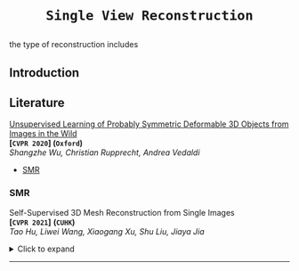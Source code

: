 # <p align=center>`Single View Reconstruction`</p>





the type of reconstruction includes 





## Introduction





## Literature

[Unsupervised Learning of Probably Symmetric Deformable 3D Objects from Images in the Wild](https://arxiv.org/pdf/1911.11130.pdf)  
**[`CVPR 2020`]  (`Oxford`)**  
*Shangzhe Wu, Christian Rupprecht, Andrea Vedaldi*










- [SMR](#smr)

### SMR

Self-Supervised 3D Mesh Reconstruction from Single Images  
**[`CVPR 2021`]**	**(`CUHK`)**  
*Tao Hu, Liwei Wang, Xiaogang Xu, Shu Liu, Jiaya Jia*  
<details><summary>Click to expand</summary><p>
3D attribute $A=[C, L, S, T]$, 3D object $O(S, T)$, where $C$ is Camera, $L$ is Light, $S$ is Shape, $T$ is Texture.

2D image $I$, its silhouette $M$

input $X=[I, M]$, 

their relations are:
$$
\text{rendering: } X = R(A)\\
\text{encoding: } A = E_\theta(X)
$$

<img src="https://raw.githubusercontent.com/yzy1996/Image-Hosting/master/20210410172628.png" alt="image-20210410172613853" style="zoom:50%;" />



</p></details>

---







